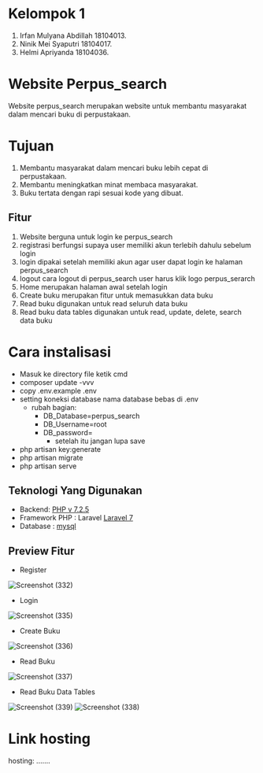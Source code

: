 # Kelompok 1
1. Irfan Mulyana Abdillah 18104013.
2. Ninik Mei Syaputri 18104017.
3. Helmi Apriyanda 18104036.

# Website Perpus_search

Website perpus_search merupakan website untuk membantu masyarakat dalam mencari buku di perpustakaan.

# Tujuan
1. Membantu masyarakat dalam mencari buku lebih cepat di perpustakaan.
2. Membantu meningkatkan minat membaca masyarakat.
3. Buku tertata dengan rapi sesuai kode yang dibuat.

## Fitur

1. Website berguna untuk login ke perpus_search
2. registrasi berfungsi supaya user memiliki akun terlebih dahulu sebelum login
3. login dipakai setelah memiliki akun agar user dapat login ke halaman perpus_search
4. logout cara logout di perpus_search user harus klik logo perpus_serarch
3. Home merupakan halaman awal setelah login
4. Create buku merupakan fitur untuk memasukkan data buku
5. Read buku digunakan untuk read seluruh data buku
6. Read buku data tables digunakan untuk read, update, delete, search data buku

# Cara instalisasi

- Masuk ke directory file ketik cmd
- composer update -vvv
- copy .env.example .env
- setting koneksi database nama database bebas di .env
	- rubah bagian: 
	  - DB_Database=perpus_search
	  - DB_Username=root
	  - DB_password=
      	  - setelah itu jangan lupa save
- php artisan key:generate
- php artisan migrate
- php artisan serve

## Teknologi Yang Digunakan

- Backend: [PHP v 7.2.5](https://www.php.net/downloads.php)
- Framework PHP : Laravel [Laravel 7](https://laravel.com/docs/7.x/releases)
- Database : [mysql](https://www.mysql.com/)

## Preview Fitur
- Register 

![Screenshot (332)](https://user-images.githubusercontent.com/56946836/107331457-836dd380-6ae5-11eb-8d9a-ee67723cf578.png)

- Login

![Screenshot (335)](https://user-images.githubusercontent.com/56946836/107336819-27f31400-6aec-11eb-81a2-5ea5c517bbbd.png)

- Create Buku

![Screenshot (336)](https://user-images.githubusercontent.com/56946836/107336845-2f1a2200-6aec-11eb-8b0b-b5609e1b57e5.png)

- Read Buku

![Screenshot (337)](https://user-images.githubusercontent.com/56946836/107336937-4e18b400-6aec-11eb-967c-94686f2fb776.png)

- Read Buku Data Tables

![Screenshot (339)](https://user-images.githubusercontent.com/56946836/107336943-4f49e100-6aec-11eb-8d96-ff2386207d7d.png)
![Screenshot (338)](https://user-images.githubusercontent.com/56946836/107336946-4fe27780-6aec-11eb-9e2b-c5d385b54cbc.png)





# Link hosting
hosting: .......


